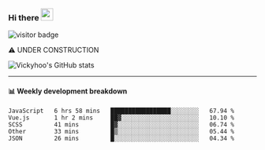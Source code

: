### Hi there <a href="https://www.gautamkrishnar.com/"><img src="https://media.giphy.com/media/hvRJCLFzcasrR4ia7z/giphy.gif" width="25px"></a>

![visitor badge](https://visitor-badge.glitch.me/badge?page_id=vickyhoo.vickyhoo&left_color=black&right_color=cornflowerblue)

⚠️ UNDER CONSTRUCTION

![Vickyhoo's GitHub stats](https://github-readme-stats.vercel.app/api?username=vickyhoo&theme=react&show_icons=true&count_private=true)

---

#### :bar_chart: Weekly development breakdown

<!--START_SECTION:waka-->

```text
JavaScript   6 hrs 58 mins   █████████████████░░░░░░░░   67.94 %
Vue.js       1 hr 2 mins     ██▓░░░░░░░░░░░░░░░░░░░░░░   10.10 %
SCSS         41 mins         █▓░░░░░░░░░░░░░░░░░░░░░░░   06.74 %
Other        33 mins         █▒░░░░░░░░░░░░░░░░░░░░░░░   05.44 %
JSON         26 mins         █░░░░░░░░░░░░░░░░░░░░░░░░   04.34 %
```

<!--END_SECTION:waka-->


<!--
**vickyhoo/vickyhoo** is a ✨ _special_ ✨ repository because its `README.md` (this file) appears on your GitHub profile.

Here are some ideas to get you started:

- 🔭 I’m currently working on ...
- 🌱 I’m currently learning ...
- 👯 I’m looking to collaborate on ...
- 🤔 I’m looking for help with ...
- 💬 Ask me about ...
- 📫 How to reach me: ...
- 😄 Pronouns: ...
- ⚡ Fun fact: ...
-->
